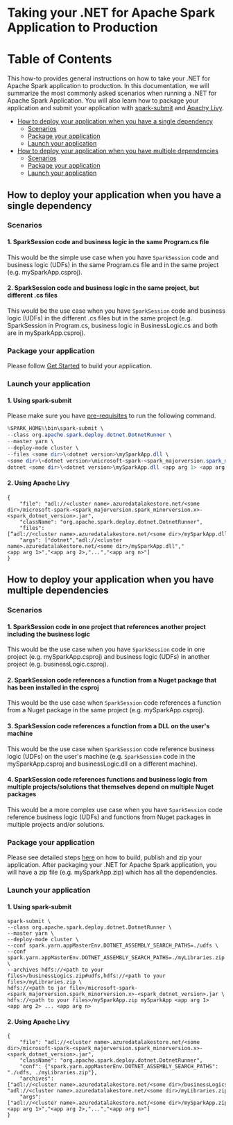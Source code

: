 Taking your .NET for Apache Spark Application to Production
===

# Table of Contents
This how-to provides general instructions on how to take your .NET for Apache Spark application to production.
In this documentation, we will summarize the most commonly asked scenarios when running a .NET for Apache Spark Application.
You will also learn how to package your application and submit your application with [spark-submit](https://spark.apache.org/docs/latest/submitting-applications.html) and [Apachy Livy](https://livy.incubator.apache.org/).
- [How to deploy your application when you have a single dependency](#how-to-deploy-your-application-when-you-have-a-single-dependency)
  - [Scenarios](#scenarios)
  - [Package your application](#package-your-application)
  - [Launch your application](#launch-your-application)
- [How to deploy your application when you have multiple dependencies](#how-to-deploy-your-application-when-you-have-multiple-dependencies)
  - [Scenarios](#scenarios-1)
  - [Package your application](#package-your-application-1)
  - [Launch your application](#launch-your-application-1)

## How to deploy your application when you have a single dependency
### Scenarios
#### 1. SparkSession code and business logic in the same Program.cs file
This would be the simple use case when you have `SparkSession` code and business logic (UDFs) in the same Program.cs file and in the same project (e.g. mySparkApp.csproj).
#### 2. SparkSession code and business logic in the same project, but different .cs files
This would be the use case when you have `SparkSession` code and business logic (UDFs) in the different .cs files but in the same project (e.g. SparkSession in Program.cs, business logic in BusinessLogic.cs and both are in mySparkApp.csproj).

### Package your application
Please follow [Get Started](https://github.com/dotnet/spark/#get-started) to build your application.

### Launch your application
#### 1. Using spark-submit
Please make sure you have [pre-requisites](https://github.com/dotnet/spark/blob/master/docs/getting-started/windows-instructions.md#pre-requisites) to run the following command.
```powershell
%SPARK_HOME%\bin\spark-submit \
--class org.apache.spark.deploy.dotnet.DotnetRunner \
--master yarn \
--deploy-mode cluster \
--files <some dir>\<dotnet version>\mySparkApp.dll \
<some dir>\<dotnet version>\microsoft-spark-<spark_majorversion.spark_minorversion.x>-<spark_dotnet_version>.jar \
dotnet <some dir>\<dotnet version>\mySparkApp.dll <app arg 1> <app arg 2> ... <app arg n>
```
#### 2. Using Apache Livy
```shell
{
    "file": "adl://<cluster name>.azuredatalakestore.net/<some dir>/microsoft-spark-<spark_majorversion.spark_minorversion.x>-<spark_dotnet_version>.jar",
    "className": "org.apache.spark.deploy.dotnet.DotnetRunner",
    "files": [“adl://<cluster name>.azuredatalakestore.net/<some dir>/mySparkApp.dll" ],
    "args": ["dotnet","adl://<cluster name>.azuredatalakestore.net/<some dir>/mySparkApp.dll","<app arg 1>","<app arg 2>,"...","<app arg n>"]
}
```

## How to deploy your application when you have multiple dependencies
### Scenarios
#### 1. SparkSession code in one project that references another project including the business logic
This would be the use case when you have `SparkSession` code in one project (e.g. mySparkApp.csproj) and business logic (UDFs) in another project (e.g. businessLogic.csproj).
#### 2. SparkSession code references a function from a Nuget package that has been installed in the csproj
This would be the use case when `SparkSession` code references a function from a Nuget package in the same project (e.g. mySparkApp.csproj).
#### 3. SparkSession code references a function from a DLL on the user's machine
This would be the use case when `SparkSession` code reference business logic (UDFs) on the user's machine (e.g. `SparkSession` code in the mySparkApp.csproj and businessLogic.dll on a different machine). 
#### 4. SparkSession code references functions and business logic from multiple projects/solutions that themselves depend on multiple Nuget packages
This would be a more complex use case when you have `SparkSession` code reference business logic (UDFs) and functions from Nuget packages in multiple projects and/or solutions.

### Package your application
Please see detailed steps [here](https://github.com/dotnet/spark/tree/master/deployment#preparing-your-spark-net-app) on how to build, publish and zip your application. After packaging your .NET for Apache Spark application, you will have a zip file (e.g. mySparkApp.zip) which has all the dependencies.

### Launch your application
#### 1. Using spark-submit
```shell
spark-submit \
--class org.apache.spark.deploy.dotnet.DotnetRunner \
--master yarn \
--deploy-mode cluster \
--conf spark.yarn.appMasterEnv.DOTNET_ASSEMBLY_SEARCH_PATHS=./udfs \
--conf spark.yarn.appMasterEnv.DOTNET_ASSEMBLY_SEARCH_PATHS=./myLibraries.zip \
--archives hdfs://<path to your files>/businessLogics.zip#udfs,hdfs://<path to your files>/myLibraries.zip \
hdfs://<path to jar file>/microsoft-spark-<spark_majorversion.spark_minorversion.x>-<spark_dotnet_version>.jar \
hdfs://<path to your files>/mySparkApp.zip mySparkApp <app arg 1> <app arg 2> ... <app arg n>
```
#### 2. Using Apache Livy
```shell
{
    "file": "adl://<cluster name>.azuredatalakestore.net/<some dir>/microsoft-spark-<spark_majorversion.spark_minorversion.x>-<spark_dotnet_version>.jar",
    "className": "org.apache.spark.deploy.dotnet.DotnetRunner",
    "conf": {"spark.yarn.appMasterEnv.DOTNET_ASSEMBLY_SEARCH_PATHS": "./udfs, ./myLibraries.zip"},
    "archives": ["adl://<cluster name>.azuredatalakestore.net/<some dir>/businessLogics.zip#udfs”, "adl://<cluster name>.azuredatalakestore.net/<some dir>/myLibraries.zip”],
    "args": ["adl://<cluster name>.azuredatalakestore.net/<some dir>/mySparkApp.zip","mySparkApp","<app arg 1>","<app arg 2>,"...","<app arg n>"]
}
```
